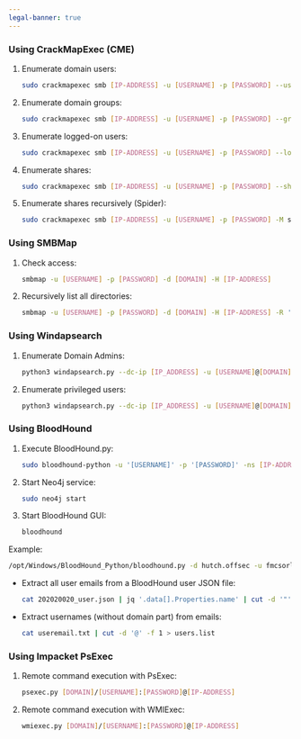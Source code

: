 ```yaml
---
legal-banner: true
---
```


### **Using CrackMapExec (CME)**

1. Enumerate domain users:  
   ```bash
   sudo crackmapexec smb [IP-ADDRESS] -u [USERNAME] -p [PASSWORD] --users
   ```

2. Enumerate domain groups:  
   ```bash
   sudo crackmapexec smb [IP-ADDRESS] -u [USERNAME] -p [PASSWORD] --groups
   ```

3. Enumerate logged-on users:  
   ```bash
   sudo crackmapexec smb [IP-ADDRESS] -u [USERNAME] -p [PASSWORD] --loggedon-users
   ```

4. Enumerate shares:  
   ```bash
   sudo crackmapexec smb [IP-ADDRESS] -u [USERNAME] -p [PASSWORD] --shares
   ```

5. Enumerate shares recursively (Spider):  
   ```bash
   sudo crackmapexec smb [IP-ADDRESS] -u [USERNAME] -p [PASSWORD] -M spider_plus --share
   ```

### **Using SMBMap**

1. Check access:  
   ```bash
   smbmap -u [USERNAME] -p [PASSWORD] -d [DOMAIN] -H [IP-ADDRESS]
   ```

2. Recursively list all directories:  
   ```bash
   smbmap -u [USERNAME] -p [PASSWORD] -d [DOMAIN] -H [IP-ADDRESS] -R 'Department Shares' --dir-only
   ```

### **Using Windapsearch**

1. Enumerate Domain Admins:  
   ```bash
   python3 windapsearch.py --dc-ip [IP_ADDRESS] -u [USERNAME]@[DOMAIN] -p [PASSWORD] --da
   ```

2. Enumerate privileged users:  
   ```bash
   python3 windapsearch.py --dc-ip [IP_ADDRESS] -u [USERNAME]@[DOMAIN] -p [PASSWORD] -PU
   ```

### **Using BloodHound**

1. Execute BloodHound.py:  
   ```bash
   sudo bloodhound-python -u '[USERNAME]' -p '[PASSWORD]' -ns [IP-ADDRESS] -d [DOMAIN] -c all
   ```

2. Start Neo4j service:  
   ```bash
   sudo neo4j start
   ```

3. Start BloodHound GUI:  
   ```bash
   bloodhound
   ```

Example:  
   ```bash
   /opt/Windows/BloodHound_Python/bloodhound.py -d hutch.offsec -u fmcsorley -p CrabSharkJellyfish192 -c all -ns 192.168.219.122
   ```

- Extract all user emails from a BloodHound user JSON file:  
   ```bash
   cat 202020020_user.json | jq '.data[].Properties.name' | cut -d '"' -f 2 > useremail.txt
   ```

- Extract usernames (without domain part) from emails:  
   ```bash
   cat useremail.txt | cut -d '@' -f 1 > users.list
   ```

### **Using Impacket PsExec**

1. Remote command execution with PsExec:  
   ```bash
   psexec.py [DOMAIN]/[USERNAME]:[PASSWORD]@[IP-ADDRESS]
   ```

2. Remote command execution with WMIExec:  
   ```bash
   wmiexec.py [DOMAIN]/[USERNAME]:[PASSWORD]@[IP-ADDRESS]
   ```
